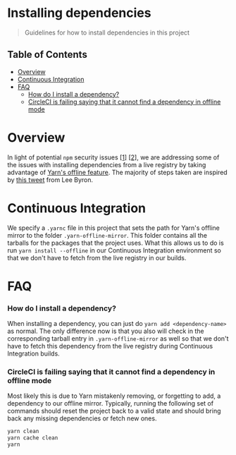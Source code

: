 # Installing dependencies

> Guidelines for how to install dependencies in this project

<!-- prettier-ignore-start -->
<!-- START doctoc generated TOC please keep comment here to allow auto update -->
<!-- DON'T EDIT THIS SECTION, INSTEAD RE-RUN doctoc TO UPDATE -->
## Table of Contents

- [Overview](#overview)
- [Continuous Integration](#continuous-integration)
- [FAQ](#faq)
    - [How do I install a dependency?](#how-do-i-install-a-dependency)
    - [CircleCI is failing saying that it cannot find a dependency in offline mode](#circleci-is-failing-saying-that-it-cannot-find-a-dependency-in-offline-mode)

<!-- END doctoc generated TOC please keep comment here to allow auto update -->
<!-- prettier-ignore-end -->

# Overview

In light of potential `npm` security issues [[1]](https://blog.npmjs.org/post/175824896885/incident-report-npm-inc-operations-incident-of) [[2]](https://eslint.org/blog/2018/07/postmortem-for-malicious-package-publishes), we are addressing some of the issues with installing dependencies from a live registry by taking advantage of [Yarn's offline feature](https://yarnpkg.com/blog/2016/11/24/offline-mirror/). The majority of steps taken are inspired by [this tweet](https://twitter.com/leeb/status/1017607265115750400) from Lee Byron.

# Continuous Integration

We specify a `.yarnc` file in this project that sets the path for Yarn's offline mirror to the folder `.yarn-offline-mirror`. This folder contains all the tarballs for the packages that the project uses. What this allows us to do is run `yarn install --offline` in our Continuous Integration environment so that we don't have to fetch from the live registry in our builds.

# FAQ

### How do I install a dependency?

When installing a dependency, you can just do `yarn add <dependency-name>` as
normal. The only difference now is that you also will check in the corresponding
tarball entry in `.yarn-offline-mirror` as well so that we don't have to fetch
this dependency from the live registry during Continuous Integration builds.

### CircleCI is failing saying that it cannot find a dependency in offline mode

Most likely this is due to Yarn mistakenly removing, or forgetting to add, a
dependency to our offline mirror. Typically, running the following set of
commands should reset the project back to a valid state and should bring back
any missing dependencies or fetch new ones.

```bash
yarn clean
yarn cache clean
yarn
```
